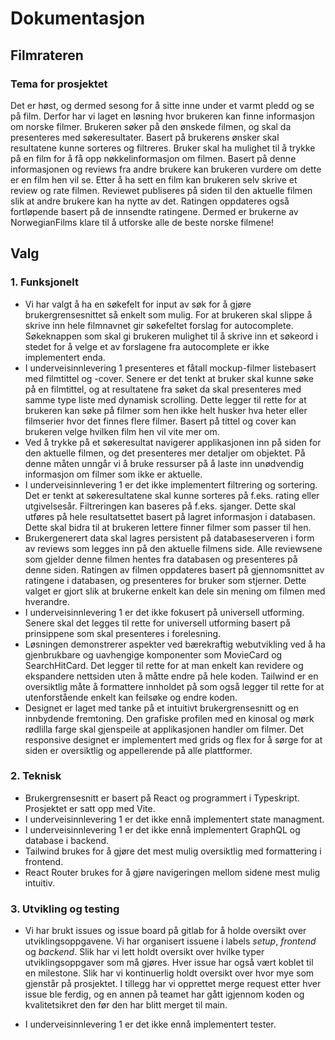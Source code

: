 # Dokumentasjon

## Filmrateren

### Tema for prosjektet

Det er høst, og dermed sesong for å sitte inne under et varmt pledd og se på film. Derfor har vi laget en løsning hvor brukeren kan finne informasjon om norske filmer. Brukeren søker på den ønskede filmen, og skal da presenteres med søkeresultater. Basert på brukerens ønsker skal resultatene kunne sorteres og filtreres. Bruker skal ha mulighet til å trykke på en film for å få opp nøkkelinformasjon om filmen. Basert på denne informasjonen og reviews fra andre brukere kan brukeren vurdere om dette er en film hen vil se. Etter å ha sett en film kan brukeren selv skrive et review og rate filmen. Reviewet publiseres på siden til den aktuelle filmen slik at andre brukere kan ha nytte av det. Ratingen oppdateres også fortløpende basert på de innsendte ratingene. Dermed er brukerne av NorwegianFilms klare til å utforske alle de beste norske filmene!

## Valg

### 1. Funksjonelt

- Vi har valgt å ha en søkefelt for input av søk for å gjøre brukergrensesnittet så enkelt som mulig. For at brukeren skal slippe å skrive inn hele filmnavnet gir søkefeltet forslag for autocomplete. Søkeknappen som skal gi brukeren mulighet til å skrive inn et søkeord i stedet for å velge et av forslagene fra autocomplete er ikke implementert enda. 
- I underveisinnlevering 1 presenteres et fåtall mockup-filmer listebasert med filmtittel og -cover. Senere er det tenkt at bruker skal kunne søke på en filmtittel, og at resultatene fra søket da skal presenteres med samme type liste med dynamisk scrolling. Dette legger til rette for at brukeren kan søke på filmer som hen ikke helt husker hva heter eller filmserier hvor det finnes flere filmer. Basert på tittel og cover kan brukeren velge hvilken film hen vil vite mer om. 
- Ved å trykke på et søkeresultat navigerer applikasjonen inn på siden for den aktuelle filmen, og det presenteres mer detaljer om objektet. På denne måten unngår vi å bruke ressurser på å laste inn unødvendig informasjon om filmer som ikke er aktuelle.
- I underveisinnlevering 1 er det ikke implementert filtrering og sortering. Det er tenkt at søkeresultatene skal kunne sorteres på f.eks. rating eller utgivelsesår. Filtreringen kan baseres på f.eks. sjanger. Dette skal utføres på hele resultatsettet basert på lagret informasjon i databasen. Dette skal bidra til at brukeren lettere finner filmer som passer til hen.
- Brukergenerert data skal lagres persistent på databaseserveren i form av reviews som legges inn på den aktuelle filmens side. Alle reviewsene som gjelder denne filmen hentes fra databasen og presenteres på denne siden. Ratingen av filmen oppdateres basert på gjennomsnittet av ratingene i databasen, og presenteres for bruker som stjerner. Dette valget er gjort slik at brukerne enkelt kan dele sin mening om filmen med hverandre.  
- I underveisinnlevering 1 er det ikke fokusert på universell utforming. Senere skal det legges til rette for universell utforming basert på prinsippene som skal presenteres i forelesning. 
- Løsningen demonstrerer aspekter ved bærekraftig webutvikling ved å ha gjenbrukbare og uavhengige komponenter som MovieCard og SearchHitCard. Det legger til rette for at man enkelt kan revidere og ekspandere nettsiden uten å måtte endre på hele koden. Tailwind er en oversiktlig måte å formattere innholdet på som også legger til rette for at utenforstående enkelt kan feilsøke og endre koden.  
- Designet er laget med tanke på et intuitivt brukergrensesnitt og en innbydende fremtoning. Den grafiske profilen med en kinosal og mørk rødlilla farge skal gjenspeile at applikasjonen handler om filmer. Det responsive designet er implementert med grids og flex for å sørge for at siden er oversiktlig og appellerende på alle plattformer. 

### 2. Teknisk

- Brukergrensesnitt er basert på React og programmert i Typeskript. Prosjektet er satt opp med Vite.
- I underveisinnlevering 1 er det ikke ennå implementert state managment.
- I underveisinnlevering 1 er det ikke ennå implementert GraphQL og database i backend.
- Tailwind brukes for å gjøre det mest mulig oversiktlig med formattering i frontend.  
- React Router brukes for å gjøre navigeringen mellom sidene mest mulig intuitiv. 

### 3. Utvikling og testing

- Vi har brukt issues og issue board på gitlab for å holde oversikt over utviklingsoppgavene. Vi har organisert issuene i labels _setup_, _frontend_ og _backend_. Slik har vi lett holdt oversikt over hvilke typer utviklingsoppgaver som må gjøres. Hver issue har også vært koblet til en milestone. Slik har vi kontinuerlig holdt oversikt over hvor mye som gjenstår på prosjektet. I tillegg har vi opprettet merge request etter hver issue ble ferdig, og en annen på teamet har gått igjennom koden og kvalitetsikret den før den har blitt merget til main.

- I underveisinnlevering 1 er det ikke ennå implementert tester.
